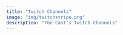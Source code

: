 ```yaml
---
title: "Twitch Channels"
image: "img/twitchstripe.png"
description: "The Cast's Twitch Channels"
---
```

